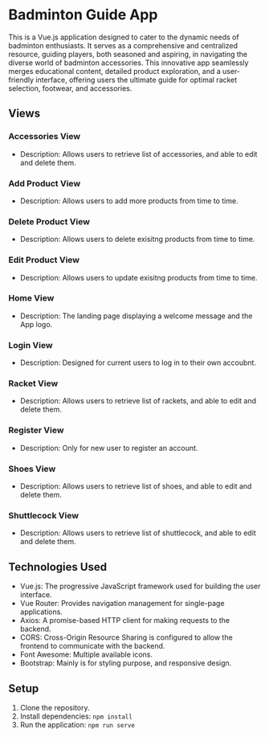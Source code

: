 # Badminton Guide App

This is a Vue.js application designed to cater to the dynamic needs of badminton enthusiasts. It serves as a comprehensive and centralized resource, guiding players, both seasoned and aspiring, in navigating the diverse world of badminton accessories. This innovative app seamlessly merges educational content, detailed product exploration, and a user-friendly interface, offering users the ultimate guide for optimal racket selection, footwear, and accessories.

## Views

### Accessories View

- Description: Allows users to retrieve list of accessories, and able to edit and delete them.

### Add Product View

- Description: Allows users to add more products from time to time.

### Delete Product View

- Description: Allows users to delete exisitng products from time to time.

### Edit Product View

- Description: Allows users to update exisitng products from time to time.

### Home View

- Description: The landing page displaying a welcome message and the App logo.

### Login View

- Description: Designed for current users to log in to their own accoubnt.

### Racket View

- Description: Allows users to retrieve list of rackets, and able to edit and delete them.

### Register View

- Description: Only for new user to register an account.

### Shoes View

- Description: Allows users to retrieve list of shoes, and able to edit and delete them.

### Shuttlecock View

- Description: Allows users to retrieve list of shuttlecock, and able to edit and delete them.


## Technologies Used

- Vue.js: The progressive JavaScript framework used for building the user interface.
- Vue Router: Provides navigation management for single-page applications.
- Axios: A promise-based HTTP client for making requests to the backend.
- CORS: Cross-Origin Resource Sharing is configured to allow the frontend to communicate with the backend.
- Font Awesome: Multiple available icons.
- Bootstrap: Mainly is for styling purpose, and responsive design.


## Setup

1. Clone the repository.
2. Install dependencies: `npm install`
3. Run the application: `npm run serve`
